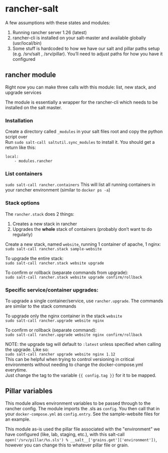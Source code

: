 # rancher-salt
A few assumptions with these states and modules:  
1. Running rancher server 1.26 (latest)  
2. rancher-cli is installed on your salt-master and available globally (usr/local/bin)  
3. Some stuff is hardcoded to how we have our salt and pillar paths setup (e.g. /srv/salt , /srv/pillar). You’ll need to adjust paths for how you have it configured  

## rancher module  
Right now you can make three calls with this module: list, new stack, and upgrade services  

The module is essentially a wrapper for the rancher-cli which needs to be installed on the salt master.  

### Installation  
Create a directory called `_modules` in your salt files root and copy the python script over  
Run `sudo salt-call saltutil.sync_modules` to install it. You should get a return like this:  
```
local:
    - modules.rancher
```

### List containers
`sudo salt-call rancher.containers`
This will list all running containers in your rancher environment
(similar to `docker ps -a`)

### Stack options
The `rancher.stack`  does 2 things:
1. Creates a new stack in rancher
2. Upgrades the **whole** stack of containers (probably don’t want to do regularly)

Create a new stack, named `website`, running 1 container of apache, 1 nginx:  
`sudo salt-call rancher.stack sample-website`

To upgrade the entire stack:  
`sudo salt-call rancher.stack website upgrade`

To confirm or rollback (separate commands from upgrade):  
`sudo salt-call rancher.stack website upgrade confirm/rollback`

### Specific service/container upgrades:  
To upgrade a single container/service, use `rancher.upgrade`. The commands are similar to the stack commands

To upgrade only the nginx container in the stack `website`  
`sudo salt-call rancher.upgrade website nginx`

To confirm or rollback (separate command):  
`sudo salt-call rancher.upgrade website nginx confirm/rollback`  

NOTE: the upgrade tag will default to `:latest` unless specified when calling the upgrade. Like so:  
`sudo salt-call rancher upgrade website nginx 1.12`  
This can be helpful when trying to control versioning in critical environments without needing to change the docker-compose.yml everytime.  
Just change the tag to the variable `{{ config.tag }}` for it to be mapped.

## Pillar variables  

This module allows environment variables to be passed through to the rancher config. The module imports the .sls as `config`. You then call that in your `docker-compose.yml` as `config.entry`. See the sample-website files for an example.  

This module as-is used the pillar file associated with the "environment" we have configured (like, lab, staging, etc.), with this salt-call `open('/srv/pillar/%s.sls') % __salt__['grains.get']['environment'])`, however you can change this to whatever pillar file or grain.
